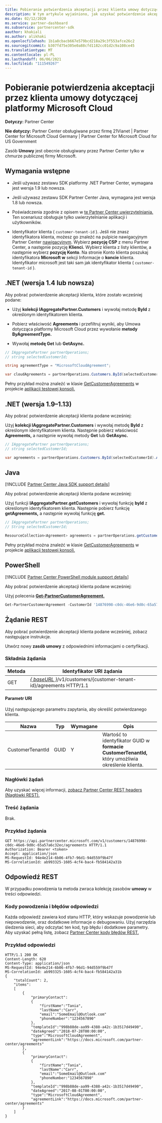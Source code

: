 ```yaml
---
title: Pobieranie potwierdzenia akceptacji przez klienta umowy dotyczącej platformy Microsoft Cloud
description: W tym artykule wyjaśniono, jak uzyskać potwierdzenie akceptacji przez klienta Umowa dotycząca platformy Microsoft Cloud.
ms.date: 02/12/2020
ms.service: partner-dashboard
ms.subservice: partnercenter-sdk
aauthor: khakiali
ms.author: alikhaki
ms.openlocfilehash: 1b1a8cbacb667e579bcd218a29c3f553afce26c2
ms.sourcegitcommit: b307fd75e305e0a88cfd1182cc01d2c9a108ce45
ms.translationtype: MT
ms.contentlocale: pl-PL
ms.lasthandoff: 06/06/2021
ms.locfileid: "111549267"
---
```

# <a name="get-confirmation-of-customer-acceptance-of-microsoft-cloud-agreement"></a>Pobieranie potwierdzenia akceptacji przez klienta umowy dotyczącej platformy Microsoft Cloud

**Dotyczy:** Partner Center

**Nie dotyczy:** Partner Center obsługiwane przez firmę 21Vianet | Partner Center for Microsoft Cloud Germany | Partner Center for Microsoft Cloud for US Government

Zasób **Umowy** jest obecnie obsługiwany przez Partner Center tylko w chmurze publicznej firmy Microsoft.

## <a name="prerequisites"></a>Wymagania wstępne

- Jeśli używasz zestawu SDK platformy .NET Partner Center, wymagana jest wersja 1.9 lub nowsza.

- Jeśli używasz zestawu SDK Partner Center Java, wymagana jest wersja 1.8 lub nowsza.

- Poświadczenia zgodnie z opisem w [te Partner Center uwierzytelniania.](./partner-center-authentication.md) Ten scenariusz obsługuje tylko uwierzytelnianie aplikacji i użytkowników.

- Identyfikator klienta ( `customer-tenant-id` ). Jeśli nie znasz identyfikatora klienta, możesz go znaleźć na pulpicie nawigacyjnym Partner Center [nawigacyjnym](https://partner.microsoft.com/dashboard). Wybierz **pozycję CSP** z menu Partner Center, a następnie pozycję **Klienci.** Wybierz klienta z listy klientów, a następnie wybierz **pozycję Konto**. Na stronie Konto klienta poszukaj identyfikatora **Microsoft w** sekcji Informacje o **koncie** klienta. Identyfikator microsoft jest taki sam jak identyfikator klienta ( `customer-tenant-id` ).

## <a name="net-version-14-or-newer"></a>.NET (wersja 1.4 lub nowsza)

Aby pobrać potwierdzenie akceptacji klienta, które zostało wcześniej podane:

- Użyj **kolekcji IAggregatePartner.Customers** i wywołaj metodę **ById** z określonym identyfikatorem klienta.

- Pobierz właściwość **Agreements** i przefiltruj wyniki, aby Umowa dotycząca platformy Microsoft Cloud przez wywołanie **metody ByAgreementType.**

- Wywołaj **metodę Get** lub **GetAsync.**

```csharp
// IAggregatePartner partnerOperations;
// string selectedCustomerId;

string agreementType = "MicrosoftCloudAgreement";

var cloudAgreements = partnerOperations.Customers.ById(selectedCustomerId).Agreements.ByAgreementType(agreementType).Get();
```

Pełny przykład można znaleźć w klasie [GetCustomerAgreements](https://github.com/PartnerCenterSamples/Partner-Center-SDK-Samples/blob/master/Source/Partner%20Center%20SDK%20Samples/Agreements/GetCustomerAgreements.cs) w projekcie [aplikacji testowej konsoli.](https://github.com/PartnerCenterSamples/Partner-Center-SDK-Samples)

## <a name="net-version-19---113"></a>.NET (wersja 1.9–1.13)

Aby pobrać potwierdzenie akceptacji klienta podane wcześniej:

Użyj **kolekcji IAggregatePartner.Customers** i wywołaj metodę **ById** z określonym identyfikatorem klienta. Następnie pobierz właściwość **Agreements,** a następnie wywołaj metody **Get** lub **GetAsync.**

```csharp
// IAggregatePartner partnerOperations;
// string selectedCustomerId;

var agreements = partnerOperations.Customers.ById(selectedCustomerId).Agreements.Get();
```

## <a name="java"></a>Java

[!INCLUDE [Partner Center Java SDK support details](../includes/java-sdk-support.md)]

Aby pobrać potwierdzenie akceptacji klienta podane wcześniej:

Użyj funkcji **IAggregatePartner.getCustomers** i wywołaj funkcję **byId** z określonym identyfikatorem klienta. Następnie pobierz funkcję **getAgreements,** a następnie wywołaj funkcję **get.**

```java
// IAggregatePartner partnerOperations;
// String selectedCustomerId;

ResourceCollection<Agreement> agreements = partnerOperations.getCustomers().byId(selectedCustomerId).getAgreements().get();
```

Pełny przykład można znaleźć w klasie [GetCustomerAgreements](https://github.com/microsoft/Partner-Center-Java-Samples/blob/master/sdk/src/main/java/com/microsoft/store/partnercenter/samples/agreements/GetCustomerAgreements.java) w projekcie [aplikacji testowej konsoli.](https://github.com/Microsoft/Partner-Center-Java-Samples)

## <a name="powershell"></a>PowerShell

[!INCLUDE [Partner Center PowerShell module support details](../includes/powershell-module-support.md)]

Aby pobrać potwierdzenie akceptacji klienta podane wcześniej:

Użyj polecenia [**Get-PartnerCustomerAgreement.**](/powershell/module/partnercenter/get-partnercustomeragreement)

```powershell
Get-PartnerCustomerAgreement -CustomerId '14876998-c0dc-46e6-9d0c-65a57a6c32ec'
```

## <a name="rest-request"></a>Żądanie REST

Aby pobrać potwierdzenie akceptacji klienta podane wcześniej, zobacz następujące instrukcje.

Utwórz nowy **zasób umowy** z odpowiednimi informacjami o certyfikacji.

### <a name="request-syntax"></a>Składnia żądania

| Metoda | Identyfikator URI żądania                                                                                      |
|--------|--------------------------------------------------------------------------------------------------|
| GET    | [*\{ baseURL \}*](partner-center-rest-urls.md)/v1/customers/{customer-tenant-id}/agreements HTTP/1.1 |

#### <a name="uri-parameter"></a>Parametr URI

Użyj następującego parametru zapytania, aby określić potwierdzanego klienta.

| Nazwa             | Typ | Wymagane | Opis                                                                               |
|------------------|------|----------|-------------------------------------------------------------------------------------------|
| CustomerTenantId | GUID | Y        | Wartość to identyfikator GUID w **formacie CustomerTenantId,** który umożliwia określenie klienta. |

### <a name="request-headers"></a>Nagłówki żądań

Aby uzyskać więcej informacji, [zobacz Partner Center REST headers (Nagłówki REST).](headers.md)

### <a name="request-body"></a>Treść żądania

Brak.

### <a name="request-example"></a>Przykład żądania

```http
GET https://api.partnercenter.microsoft.com/v1/customers/14876998-c0dc-46e6-9d0c-65a57a6c32ec/agreements HTTP/1.1
Authorization: Bearer <token>
Accept: application/json
MS-RequestId: 94e4e214-6b06-4fb7-96d1-94d559f9b47f
MS-CorrelationId: ab993325-1605-4cf4-bac4-fb584142a31b
```

## <a name="rest-response"></a>Odpowiedź REST

W przypadku powodzenia ta metoda zwraca kolekcję zasobów **umowy** w treści odpowiedzi.

### <a name="response-success-and-error-codes"></a>Kody powodzenia i błędów odpowiedzi

Każda odpowiedź zawiera kod stanu HTTP, który wskazuje powodzenie lub niepowodzenie, oraz dodatkowe informacje o debugowaniu. Użyj narzędzia śledzenia sieci, aby odczytać ten kod, typ błędu i dodatkowe parametry. Aby uzyskać pełną listę, zobacz [Partner Center kody błędów REST.](error-codes.md)

### <a name="response-example"></a>Przykład odpowiedzi

```http
HTTP/1.1 200 OK
Content-Length: 620
Content-Type: application/json
MS-RequestId: 94e4e214-6b06-4fb7-96d1-94d559f9b47f
MS-CorrelationId: ab993325-1605-4cf4-bac4-fb584142a31b
{
    "totalCount": 2,
    "items":
    [
        {
            "primaryContact":
            {
                "firstName":"Tania",
                "lastName":"Carr",
                "email":"SomeEmail@Outlook.com"
                "phoneNumber":"1234567890"
            },
            "templateId":"998b88de-aa99-4388-a42c-1b3517d49490",
            "dateAgreed":"2018-07-28T00:00:00",
            "type":"MicrosoftCloudAgreement",
            "agreementLink":"https://docs.microsoft.com/partner-center/agreements"
        },
        {
            "primaryContact":
            {
                "firstName":"Tania",
                "lastName":"Carr",
                "email":"SomeEmail@Outlook.com"
                "phoneNumber:"1234567890"
            },
            "templateId":"998b88de-aa99-4388-a42c-1b3517d49490",
            "dateAgreed":"2017-08-01T00:00:00",
            "type":"MicrosoftCloudAgreement",
            "agreementLink":"https://docs.microsoft.com/partner-center/agreements"
        }
    ]
}
```
